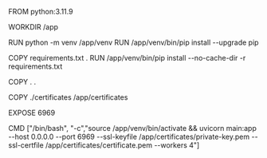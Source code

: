 FROM python:3.11.9

WORKDIR /app

RUN python -m venv /app/venv
RUN /app/venv/bin/pip install --upgrade pip

COPY requirements.txt .
RUN /app/venv/bin/pip install --no-cache-dir -r requirements.txt

COPY . .

COPY ./certificates /app/certificates

EXPOSE 6969

CMD ["/bin/bash", "-c","source /app/venv/bin/activate && uvicorn main:app --host 0.0.0.0 --port 6969 --ssl-keyfile /app/certificates/private-key.pem --ssl-certfile /app/certificates/certificate.pem --workers 4"]
